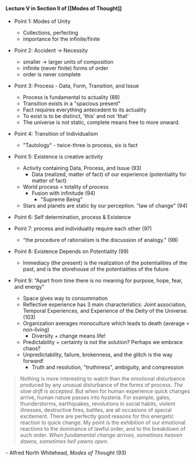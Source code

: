 #### Lecture V in Section II of [[Modes of Thought]]

- Point 1: Modes of Unity
	- Collections, perfecting
	- importance for the infinite/finite
- Point 2: Accident -> Necessity
	- smaller -> larger units of composition
	- infinite (never finite) forms of order
	- order is never complete
- Point 3: Process - Data, Form, Transition, and Issue
	- Process is fundamental to actuality (88)
	- Transition exists in a "spacious present"
	- Fact requires everything antecedent to its actuality
	- To exist is to be distinct, 'this' and not 'that'
	- The universe is not static, complete means free to more onward.
- Point 4: Transition of Individualism
	- "Tautology" - twice-three is process, six is fact
- Point 5: Existence is creative activity
	- Activity containing Data, Process, and Issue (93)
		- Data (realized, matter of fact) of our experience (potentiality for matter of fact)
	- World process = totality of process
		- Fusion with infinitude (94)
			- "Supreme Being"
	- Stars and planets are static by our perception. "law of change" (94)
- Point 6: Self determination, process & Existence

- Point 7: process and individuality require each other (97)
	- "the procedure of rationalism is the discussion of analogy." (98)
- Point 8: Existence Depends on Potentiality (99)
	- Immediacy (the present) is the realization of the potentialities of the past, and is the storehouse of the potentialities of the future. 
- Point 9: "Apart from time there is no meaning for purpose, hope, fear, and energy"
	- Space gives way to consummation
	- Reflective experience has 3 main characteristics: Joint association, Temporal Experiences, and Experience of the Deity of the Universe. (103)
	- Organization averages monoculture which leads to death (average = non-living)
		- Diversity + change means life!
	- Predictability + certainty is not the solution? Perhaps we embrace chaos?
	- Unpredictability, failure, brokenness, and the glitch is the way forward!
		- Truth and resolution, "truthiness", ambiguity, and compression 

> Nothing is more interesting to watch than the emotional disturbance produced by any unusual disturbance of the forms of process. *The slow drift is accepted*. But when for human experience quick changes arrive, human nature passes into hysteria. For example, gales, thunderstorms, earthquakes, revolutions in social habits, violent illnesses, destructive fires, battles, are all occasions of special excitement. There are perfectly good reasons for this energetic reaction to quick change. My point is the exhibition of our emotional reactions to the dominance of lawful order, and to the breakdown of such order. *When fundamental change arrives, sometimes heaven dawns, sometimes hell yawns open*. 

\- Alfred North Whitehead, *Modes of Thought* (93)
